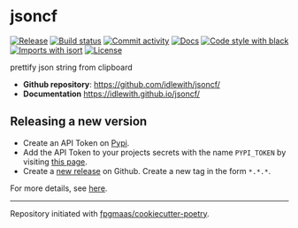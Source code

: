 # jsoncf

[![Release](https://img.shields.io/github/v/release/idlewith/jsoncf)](https://img.shields.io/github/v/release/idlewith/jsoncf)
[![Build status](https://img.shields.io/github/workflow/status/idlewith/jsoncf/merge-to-main)](https://img.shields.io/github/workflow/status/idlewith/jsoncf/merge-to-main)
[![Commit activity](https://img.shields.io/github/commit-activity/m/idlewith/jsoncf)](https://img.shields.io/github/commit-activity/m/idlewith/jsoncf)
[![Docs](https://img.shields.io/badge/docs-gh--pages-blue)](https://idlewith.github.io/jsoncf/)
[![Code style with black](https://img.shields.io/badge/code%20style-black-000000.svg)](https://github.com/psf/black)
[![Imports with isort](https://img.shields.io/badge/%20imports-isort-%231674b1)](https://pycqa.github.io/isort/)
[![License](https://img.shields.io/github/license/idlewith/jsoncf)](https://img.shields.io/github/license/idlewith/jsoncf)

prettify json string from clipboard

- **Github repository**: <https://github.com/idlewith/jsoncf/>
- **Documentation** <https://idlewith.github.io/jsoncf/>

## Releasing a new version

- Create an API Token on [Pypi](https://pypi.org/).
- Add the API Token to your projects secrets with the name `PYPI_TOKEN` by visiting 
[this page](https://github.com/idlewith/jsoncf/settings/secrets/actions/new).
- Create a [new release](https://github.com/idlewith/jsoncf/releases/new) on Github. 
Create a new tag in the form ``*.*.*``.

For more details, see [here](https://fpgmaas.github.io/cookiecutter-poetry/releasing.html).

---

Repository initiated with [fpgmaas/cookiecutter-poetry](https://github.com/fpgmaas/cookiecutter-poetry).